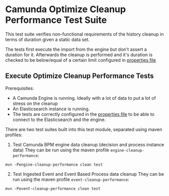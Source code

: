 # Camunda Optimize Cleanup Performance Test Suite

This test suite verifies non-functional requirements of the history
cleanup in terms of duration given a static data set.

The tests first execute the import from the engine but don't assert a duration for it.
Afterwards the cleanup is performed and it's duration is checked
to be below/equal of a certain limit configured in [properties file](./src/test/resources/static-cleanup-test.properties)

## Execute Optimize Cleanup Performance Tests

Prerequisites:
* A Camunda Engine is running. Ideally with a lot of data to put a lot of stress on the cleanup
* An Elasticsearch instance is running.
* The tests are correctly configured in the [properties file](./src/test/resources/static-cleanup-test.properties)
to be able to connect to the Elasticsearch and the engine.

There are two test suites built into this test module, separated using maven profiles:
1. Test Camunda BPM engine data cleanup (decision and process instance data)
They can be run using the maven profile `engine-cleanup-performance`:

```
mvn -Pengine-cleanup-performance clean test
```
2. Test Ingested Event and Event Based Process data cleanup
They can be run using the maven profile `event-cleanup-performance`:

```
mvn -Pevent-cleanup-performance clean test
```